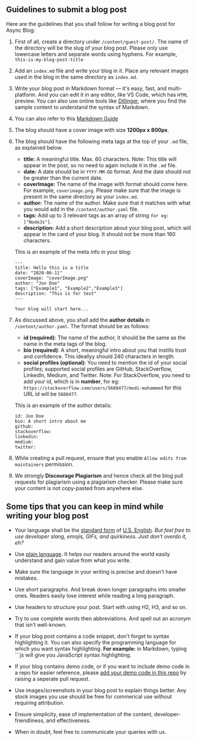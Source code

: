 ## Guidelines to submit a blog post

Here are the guidelines that you shall follow for writing a blog post for Async Blog:

1. First of all, create a directory under `/content/guest-post/`. The name of the directory will be the slug of your blog post. Please only use lowercase letters and separate words using hyphens. For example, `this-is-my-blog-post-title`
2. Add an `index.md` file and write your blog in it. Place any relevant images used in the blog in the same directory as `index.md`.
3. Write your blog post in Markdown format — it's easy, fast, and multi-platform. And you can edit it in any editor, like VS Code, which has `HTML` preview. You can also use online tools like [Dillinger](https://dillinger.io/), where you find the sample content to understand the syntax of Markdown.
4. You can also refer to this [Markdown Guide](https://github.com/adam-p/markdown-here/wiki/Markdown-Cheatsheet)
5. The blog should have a cover image with size **1200px x 800px**.
6. The blog should have the following meta tags at the top of your `.md` file, as explained below.

   - **title:** A meaningful title. Max. 60 characters.
     Note: This title will appear in the post, so no need to again include it in the `.md` file.
   - **date:** A date should be in `YYYY-MM-DD` format. And the date should not be greater than the current date.
   - **coverImage:** The name of the image with format should come here. For example, `coverimage.png`. Please make sure that the image is present in the same directory as your `index.md`.
   - **author:** The name of the author. Make sure that it matches with what you would add in the `/content/author.yaml` file.
   - **tags:** Add up to 3 relevant tags as an array of string `for eg: ["NodeJs"]`.
   - **description:** Add a short description about your blog post, which will appear in the card of your blog. It should not be more than 160 characters.

   This is an example of the meta info in your blog:

   ```
   ---
   title: Hello this is a title
   date: "2020-06-11"
   coverImage: "coverImage.png"
   author: "Jon Doe"
   tags: ["Example1", "Example2","Example3"]
   description: "This is for test"
   ---

   Your blog will start here...

   ```

7. As discussed above, you shall add the **author details** in `/content/author.yaml`. The format should be as follows:

   - **id (required)**: The name of the author, it should be the same as the name in the meta tags of the blog.
   - **bio (required)**: A short, meaningful intro about you that instills trust and confidence. This ideallyy should 240 characters in length.
   - **social profiles (optional)**: You need to mention the id of your social profiles; supported social profiles are GitHub, StackOverflow, LinkedIn, Medium, and Twitter.
     Note: For StackOverflow, you need to add your id, which is in **number**, for eg: `https://stackoverflow.com/users/5688477/modi-mohammed` for this URL id will be `5688477`.

   This is an example of the author details:

   ```
   id: Jon Doe
   bio: A short intro about me
   github:
   stackoverflow:
   linkedin:
   medium:
   twitter:
   ```

8. While creating a pull request, ensure that you enable `Allow edits from maintainers` permission.
9. We strongly **Discourage Plagiarism** and hence check all the blog pull requests for plagiarism using a plagiarism checker. Please make sure your content is not copy-pasted from anywhere else.

## Some tips that you can keep in mind while writing your blog post

- Your language shall be the [standard form](https://www.lexico.com/grammar/standard-english) of [U.S. English](https://www.lexico.com/grammar/british-and-spelling). *But feel free to use developer slang, emojis, GIFs, and quirkiness. Just don’t overdo it, eh?*

- Use [plain language](https://www.plainlanguage.gov/about/definitions/). It helps our readers around the world easily understand and gain value from what you write.

- Make sure the language in your writing is precise and doesn’t have mistakes.

- Use short paragraphs. And break down longer paragraphs into smaller ones. Readers easily lose interest while reading a long paragraph.

- Use headers to structure your post. Start with using H2, H3, and so on.

- Try to use complete words then abbreviations. And spell out an acronym that isn’t well-known.

- If your blog post contains a code snippet, don't forget to syntax highlighting it. You can also specify the programming language for which you want syntax highlighting.
  **For example:** in Markdown, typing ```js will give you JavaScript syntax highlighting.

- If your blog contains demo code, or if you want to include demo code in a repo for easier reference, please [add your demo code in this repo](https://github.com/LoginRadius/engineering-blog-samples) by raising a seperate pull request.

- Use images/screenshots in your blog post to explain things better. Any stock images you use should be free for commerical use without requiring attribution.

- Ensure simplicity, ease of implementation of the content, developer-friendliness, and effectiveness.

- When in doubt, feel free to communicate your queries with us.
